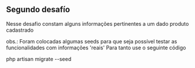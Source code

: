 ## Segundo desafío

Nesse desafio constam alguns informações pertinentes a um dado produto cadastrado

obs.: Foram colocadas algumas seeds para que seja possível testar as funcionalidades com informações 'reais'
Para tanto use o seguinte código

php artisan migrate --seed
